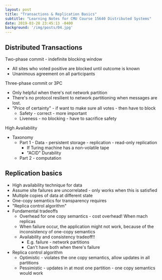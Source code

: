 ```yaml
---
layout: post
title: "Transactions & Replication Basics"
subtitle: "Learning Notes for CMU Course 15640 Distributed Systems"
date: 2019-03-28 23:45:13 -0400
background: '/img/posts/04.jpg'
---
```


## Distributed Transactions

Two-phase commit  - indefinite blocking window
- All sites who voted positive are blocked until outcome is known
- Unanimous agreement on all participants

Three-phase commit or 3PC
- Only helpful when there's not network partition
- There's no protocol resilient to network partitioning when messages are lost.
- "Price of certainty" - if want to make sure all votes - then have to block
    - Safety - correct - more important
    - Liveness - no blocking - have to sacrifice safety

High Availability
- Taxonomy 
    - Part 1 - Data - persistent storage - replication - read-only replication
        - If Turing machine has a non-volatile tape
        - "ACID" Durability
    - Part 2 -  computation

## Replication basics 
- High availability technique for data
- Assume site failures are uncorrelated - only works when this is satisfied
- Multiple copies of data at different state
- One-copy semantics for transparency requires
- "Replica control algorithm"
- Fundamental tradeoffs
    - Overhead for one copy semantics - cost overhead! When mach replicas
    - When failure occur, the application might not work, because of the inconsistency of one-copy semantics
    - Availability and consistency tradeoff!!
        - E.g. failure - network partitions
        - Can't have both when there's failure
- Replica control algorithm
    - Optimistic - violates the one copy semantics, allow updates in all partitions
    - Pessimistic - updates in at most one partition - one copy semantics would work


